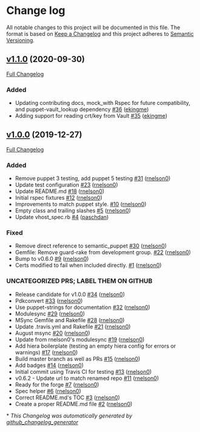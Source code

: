 # Change log

All notable changes to this project will be documented in this file. The format is based on [Keep a Changelog](http://keepachangelog.com/en/1.0.0/) and this project adheres to [Semantic Versioning](http://semver.org).

## [v1.1.0](https://github.com/rnelson0/puppet-certs/tree/v1.1.0) (2020-09-30)

[Full Changelog](https://github.com/rnelson0/puppet-certs/compare/v1.0.0...v1.1.0)

### Added

- Updating contributing docs, mock\_with Rspec for future compatibility, and puppet-vault\_lookup dependency [\#36](https://github.com/rnelson0/puppet-certs/pull/36) ([ekingme](https://github.com/ekingme))
- Adding support for reading crt/key from Vault [\#35](https://github.com/rnelson0/puppet-certs/pull/35) ([ekingme](https://github.com/ekingme))

## [v1.0.0](https://github.com/rnelson0/puppet-certs/tree/v1.0.0) (2019-12-27)

[Full Changelog](https://github.com/rnelson0/puppet-certs/compare/40389b8a66e644b543647b76d8e13cf8100e7474...v1.0.0)

### Added

- Remove puppet 3 testing, add puppet 5 testing [\#31](https://github.com/rnelson0/puppet-certs/pull/31) ([rnelson0](https://github.com/rnelson0))
- Update test configuration [\#23](https://github.com/rnelson0/puppet-certs/pull/23) ([rnelson0](https://github.com/rnelson0))
- Update README.md [\#18](https://github.com/rnelson0/puppet-certs/pull/18) ([rnelson0](https://github.com/rnelson0))
- Initial rspec fixtures [\#12](https://github.com/rnelson0/puppet-certs/pull/12) ([rnelson0](https://github.com/rnelson0))
- Improvements to match puppet style. [\#10](https://github.com/rnelson0/puppet-certs/pull/10) ([rnelson0](https://github.com/rnelson0))
- Empty class and trailing slashes [\#5](https://github.com/rnelson0/puppet-certs/pull/5) ([rnelson0](https://github.com/rnelson0))
- Update vhost\_spec.rb [\#4](https://github.com/rnelson0/puppet-certs/pull/4) ([paschdan](https://github.com/paschdan))

### Fixed

- Remove direct reference to semantic\_puppet [\#30](https://github.com/rnelson0/puppet-certs/pull/30) ([rnelson0](https://github.com/rnelson0))
- Gemfile: Remove guard-rake from development group. [\#22](https://github.com/rnelson0/puppet-certs/pull/22) ([rnelson0](https://github.com/rnelson0))
- Bump to v0.6.0 [\#9](https://github.com/rnelson0/puppet-certs/pull/9) ([rnelson0](https://github.com/rnelson0))
- Certs modified to fail when included directly. [\#1](https://github.com/rnelson0/puppet-certs/pull/1) ([rnelson0](https://github.com/rnelson0))

### UNCATEGORIZED PRS; LABEL THEM ON GITHUB

- Release candidate for v1.0.0 [\#34](https://github.com/rnelson0/puppet-certs/pull/34) ([rnelson0](https://github.com/rnelson0))
- Pdkconvert [\#33](https://github.com/rnelson0/puppet-certs/pull/33) ([rnelson0](https://github.com/rnelson0))
- Use puppet-strings for documentation [\#32](https://github.com/rnelson0/puppet-certs/pull/32) ([rnelson0](https://github.com/rnelson0))
- Modulesync [\#29](https://github.com/rnelson0/puppet-certs/pull/29) ([rnelson0](https://github.com/rnelson0))
- MSync Gemfile and Rakefile [\#28](https://github.com/rnelson0/puppet-certs/pull/28) ([rnelson0](https://github.com/rnelson0))
- Update .travis.yml and Rakefile [\#21](https://github.com/rnelson0/puppet-certs/pull/21) ([rnelson0](https://github.com/rnelson0))
- August msync [\#20](https://github.com/rnelson0/puppet-certs/pull/20) ([rnelson0](https://github.com/rnelson0))
- Update from rnelson0's modulesync [\#19](https://github.com/rnelson0/puppet-certs/pull/19) ([rnelson0](https://github.com/rnelson0))
- Add hiera boilerplate \(testing an empty hiera config for errors or warnings\) [\#17](https://github.com/rnelson0/puppet-certs/pull/17) ([rnelson0](https://github.com/rnelson0))
- Build master branch as well as PRs [\#15](https://github.com/rnelson0/puppet-certs/pull/15) ([rnelson0](https://github.com/rnelson0))
- Add badges [\#14](https://github.com/rnelson0/puppet-certs/pull/14) ([rnelson0](https://github.com/rnelson0))
- Initial commit using Travis CI for testing [\#13](https://github.com/rnelson0/puppet-certs/pull/13) ([rnelson0](https://github.com/rnelson0))
- v0.6.2 - Update url to match renamed repo [\#11](https://github.com/rnelson0/puppet-certs/pull/11) ([rnelson0](https://github.com/rnelson0))
- Ready for the forge [\#7](https://github.com/rnelson0/puppet-certs/pull/7) ([rnelson0](https://github.com/rnelson0))
- Spec helper [\#6](https://github.com/rnelson0/puppet-certs/pull/6) ([rnelson0](https://github.com/rnelson0))
- Correct README.md's TOC [\#3](https://github.com/rnelson0/puppet-certs/pull/3) ([rnelson0](https://github.com/rnelson0))
- Create a proper README.md file [\#2](https://github.com/rnelson0/puppet-certs/pull/2) ([rnelson0](https://github.com/rnelson0))



\* *This Changelog was automatically generated by [github_changelog_generator](https://github.com/skywinder/Github-Changelog-Generator)*
